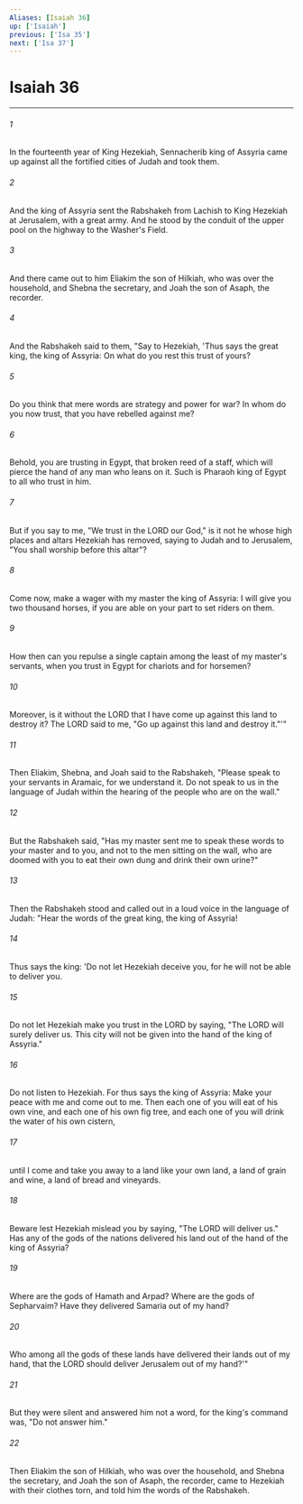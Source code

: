 ```yaml
---
Aliases: [Isaiah 36]
up: ['Isaiah']
previous: ['Isa 35']
next: ['Isa 37']
---
```

# Isaiah 36
***



###### 1 
In the fourteenth year of King Hezekiah, Sennacherib king of Assyria came up against all the fortified cities of Judah and took them. 

###### 2 
And the king of Assyria sent the Rabshakeh from Lachish to King Hezekiah at Jerusalem, with a great army. And he stood by the conduit of the upper pool on the highway to the Washer's Field. 

###### 3 
And there came out to him Eliakim the son of Hilkiah, who was over the household, and Shebna the secretary, and Joah the son of Asaph, the recorder. 

###### 4 
And the Rabshakeh said to them, "Say to Hezekiah, 'Thus says the great king, the king of Assyria: On what do you rest this trust of yours? 

###### 5 
Do you think that mere words are strategy and power for war? In whom do you now trust, that you have rebelled against me? 

###### 6 
Behold, you are trusting in Egypt, that broken reed of a staff, which will pierce the hand of any man who leans on it. Such is Pharaoh king of Egypt to all who trust in him. 

###### 7 
But if you say to me, "We trust in the LORD our God," is it not he whose high places and altars Hezekiah has removed, saying to Judah and to Jerusalem, "You shall worship before this altar"? 

###### 8 
Come now, make a wager with my master the king of Assyria: I will give you two thousand horses, if you are able on your part to set riders on them. 

###### 9 
How then can you repulse a single captain among the least of my master's servants, when you trust in Egypt for chariots and for horsemen? 

###### 10 
Moreover, is it without the LORD that I have come up against this land to destroy it? The LORD said to me, "Go up against this land and destroy it."'" 

###### 11 
Then Eliakim, Shebna, and Joah said to the Rabshakeh, "Please speak to your servants in Aramaic, for we understand it. Do not speak to us in the language of Judah within the hearing of the people who are on the wall." 

###### 12 
But the Rabshakeh said, "Has my master sent me to speak these words to your master and to you, and not to the men sitting on the wall, who are doomed with you to eat their own dung and drink their own urine?" 

###### 13 
Then the Rabshakeh stood and called out in a loud voice in the language of Judah: "Hear the words of the great king, the king of Assyria! 

###### 14 
Thus says the king: 'Do not let Hezekiah deceive you, for he will not be able to deliver you. 

###### 15 
Do not let Hezekiah make you trust in the LORD by saying, "The LORD will surely deliver us. This city will not be given into the hand of the king of Assyria." 

###### 16 
Do not listen to Hezekiah. For thus says the king of Assyria: Make your peace with me and come out to me. Then each one of you will eat of his own vine, and each one of his own fig tree, and each one of you will drink the water of his own cistern, 

###### 17 
until I come and take you away to a land like your own land, a land of grain and wine, a land of bread and vineyards. 

###### 18 
Beware lest Hezekiah mislead you by saying, "The LORD will deliver us." Has any of the gods of the nations delivered his land out of the hand of the king of Assyria? 

###### 19 
Where are the gods of Hamath and Arpad? Where are the gods of Sepharvaim? Have they delivered Samaria out of my hand? 

###### 20 
Who among all the gods of these lands have delivered their lands out of my hand, that the LORD should deliver Jerusalem out of my hand?'" 

###### 21 
But they were silent and answered him not a word, for the king's command was, "Do not answer him." 

###### 22 
Then Eliakim the son of Hilkiah, who was over the household, and Shebna the secretary, and Joah the son of Asaph, the recorder, came to Hezekiah with their clothes torn, and told him the words of the Rabshakeh.

